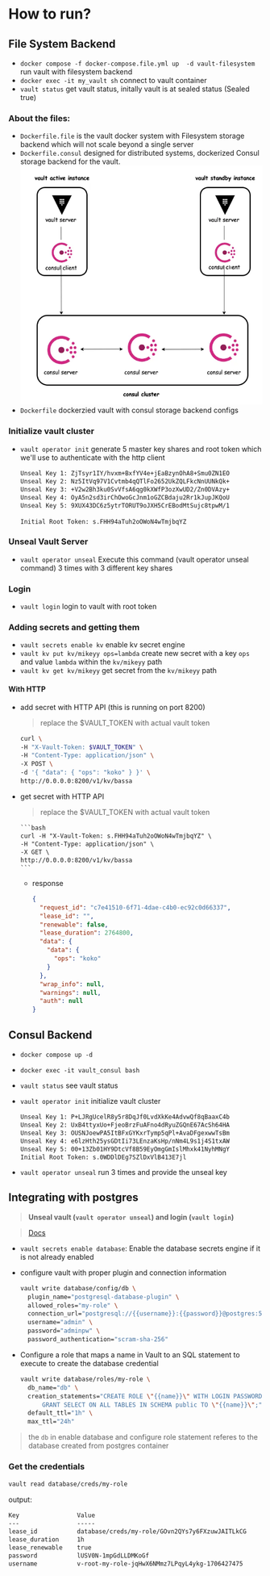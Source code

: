 # How to run?

## File System Backend

- `docker compose -f docker-compose.file.yml up  -d vault-filesystem` run vault with filesystem backend
- `docker exec -it my_vault sh` connect to vault container
- `vault status` get vault status, initally vault is at sealed status (Sealed true)

### About the files:

- `Dockerfile.file` is the vault docker system with Filesystem storage backend which will not scale beyond a single server
- `Dockerfile.consul` designed for distributed systems, dockerized Consul storage backend for the vault.
  ![Consul](./consul.png)
- `Dockerfile` dockerzied vault with consul storage backend configs

### Initialize vault cluster

- `vault operator init` generate 5 master key shares and root token which we'll use to authenticate with the http client

  ```
  Unseal Key 1: ZjTsyr1IY/hvxm+BxfYV4e+jEaBzynOhA8+Smu0ZN1EO
  Unseal Key 2: Nz5ItVq97V1Cvtmb4qQTlFo2652UkZQLFkcNnUUNkQk+
  Unseal Key 3: +V2w2Bh3ku0SvVfsA6qg0kXWfP3ozXwUD2/Zn0DVAzy+
  Unseal Key 4: OyA5n2sd3irChOwoGcJnm1oGZCBdaju2Rr1kJupJKQoU
  Unseal Key 5: 9XUX43DC6z5ytrTORUT9oJXH5CrEBodMtSujc8tpwM/1

  Initial Root Token: s.FHH94aTuh2oOWoN4wTmjbqYZ
  ```

### Unseal Vault Server

- `vault operator unseal` Execute this command (vault operator unseal command) 3 times with 3 different key shares

### Login

- `vault login` login to vault with root token

### Adding secrets and getting them

- `vault secrets enable kv` enable kv secret engine
- `vault kv put kv/mikeyy ops=lambda` create new secret with a key `ops` and value `lambda` within the `kv/mikeyy` path
- `vault kv get kv/mikeyy` get secret from the `kv/mikeyy` path

#### With HTTP

- add secret with HTTP API (this is running on port 8200)

  > replace the $VAULT_TOKEN with actual vault token

  ```bash
  curl \
  -H "X-Vault-Token: $VAULT_TOKEN" \
  -H "Content-Type: application/json" \
  -X POST \
  -d '{ "data": { "ops": "koko" } }' \
  http://0.0.0.0:8200/v1/kv/bassa
  ```

- get secret with HTTP API

  > replace the $VAULT_TOKEN with actual vault token

      ```bash
      curl -H "X-Vault-Token: s.FHH94aTuh2oOWoN4wTmjbqYZ" \
      -H "Content-Type: application/json" \
      -X GET \
      http://0.0.0.0:8200/v1/kv/bassa
      ```

  - response
    ```json
    {
      "request_id": "c7e41510-6f71-4dae-c4b0-ec92c0d66337",
      "lease_id": "",
      "renewable": false,
      "lease_duration": 2764800,
      "data": {
        "data": {
          "ops": "koko"
        }
      },
      "wrap_info": null,
      "warnings": null,
      "auth": null
    }
    ```

## Consul Backend

- `docker compose up -d`
- `docker exec -it vault_consul bash`
- `vault status` see vault status
- `vault operator init` initialize vault cluster

  ```
  Unseal Key 1: P+LJRgUcelR8y5r8DqJf0LvdXkKe4AdvwQf8qBaaxC4b
  Unseal Key 2: UxB4ttyxUo+FjeoBrzFuAFno4dRyuZGQnE67AcSh64HA
  Unseal Key 3: OUSNJoewPA5ItBFxGYKxrTymp5qPl+AvaDFgexwwTsBm
  Unseal Key 4: e6lzHth25ysGDtIi73LEnzaKsHp/nNm4L9s1j4S1txAW
  Unseal Key 5: 00+13Zb01HY9DtcVf8B59EyOmgGmIslMhxk41NyhMNgY
  Initial Root Token: s.0WDDlDEg7SZlDxVlB413E7jl
  ```

- `vault operator unseal` run 3 times and provide the unseal key

## Integrating with postgres

> **Unseal vault (`vault operator unseal`) and login (`vault login`)**

> [Docs](https://developer.hashicorp.com/vault/docs/secrets/databases/postgresql)

- `vault secrets enable database`: Enable the database secrets engine if it is not already enabled
- configure vault with proper plugin and connection information

  ```bash
  vault write database/config/db \
    plugin_name="postgresql-database-plugin" \
    allowed_roles="my-role" \
    connection_url="postgresql://{{username}}:{{password}}@postgres:5432/db?sslmode=disable" \
    username="admin" \
    password="adminpw" \
    password_authentication="scram-sha-256"
  ```

- Configure a role that maps a name in Vault to an SQL statement to execute to create the database credential

  ```bash
  vault write database/roles/my-role \
    db_name="db" \
    creation_statements="CREATE ROLE \"{{name}}\" WITH LOGIN PASSWORD '{{password}}' VALID UNTIL '{{expiration}}'; \
        GRANT SELECT ON ALL TABLES IN SCHEMA public TO \"{{name}}\";" \
    default_ttl="1h" \
    max_ttl="24h"
  ```

> the `db` in enable database and configure role statement referes to the database created from postgres container

### Get the credentials

```bash
vault read database/creds/my-role
```
output:
```
Key                Value
---                -----
lease_id           database/creds/my-role/GOvn2QYs7y6FXzuwJAITLkCG
lease_duration     1h
lease_renewable    true
password           lUSV0N-1mpGdLLDMKoGf
username           v-root-my-role-jqHwX6NMmz7LPqyL4ykg-1706427475
```
